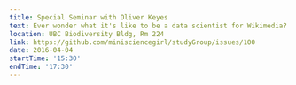 ```yaml
---
title: Special Seminar with Oliver Keyes
text: Ever wonder what it's like to be a data scientist for Wikimedia? 
location: UBC Biodiversity Bldg, Rm 224
link: https://github.com/minisciencegirl/studyGroup/issues/100
date: 2016-04-04
startTime: '15:30'
endTime: '17:30'
---
```

